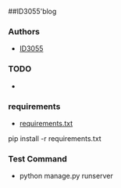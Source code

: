 ##ID3055'blog
### Authors
* [ID3055](https://github.com/ID3055)

### TODO

* 

### requirements

* [requirements.txt](https://github.com/ID3055/ID3055-Blog/blob/master/re.txt)

pip install -r requirements.txt

### Test Command

* python manage.py runserver

### 